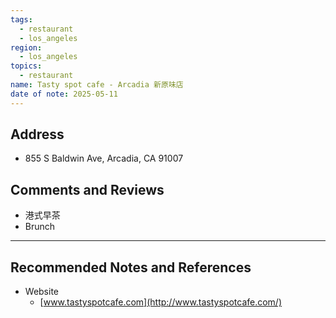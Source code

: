 ```yaml
---
tags:
  - restaurant
  - los_angeles
region:
  - los_angeles
topics:
  - restaurant
name: Tasty spot cafe - Arcadia 新原味店
date of note: 2025-05-11
---
```


## Address

- 855 S Baldwin Ave, Arcadia, CA 91007


## Comments and Reviews

- 港式早茶
- Brunch




-----------
##  Recommended Notes and References

- Website
	- [www.tastyspotcafe.com](http://www.tastyspotcafe.com/)